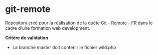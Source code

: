 # git-remote

Repository créé pour la réalisation de la quête [Git - Remote - FR](https://odyssey.wildcodeschool.com/quests/104) dans le cadre d'une formation web development.

**Critère de validation**
* La branche master doit contenir le fichier wild.php
